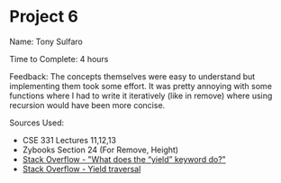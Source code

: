 # Project 6


Name: Tony Sulfaro

Time to Complete: 4 hours

Feedback: The concepts themselves were easy to understand but implementing them took some effort. It was pretty annoying with some functions where I had to write it iteratively (like in remove) where using recursion would have been more concise.


Sources Used:

* CSE 331 Lectures 11,12,13
* Zybooks Section 24 (For Remove, Height)
* [Stack Overflow - "What does the “yield” keyword do?"](https://stackoverflow.com/questions/231767/what-does-the-yield-keyword-do)
* [Stack Overflow - Yield traversal](https://stackoverflow.com/questions/29799667/using-generators-to-perform-an-inorder-tree-traversal-on-a-bst)